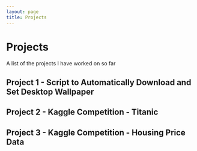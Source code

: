 ```yaml
---
layout: page
title: Projects
---
```


# Projects
A list of the projects I have worked on so far

## Project 1 - Script to Automatically Download and Set Desktop Wallpaper

## Project 2 - Kaggle Competition - Titanic

## Project 3 - Kaggle Competition - Housing Price Data
